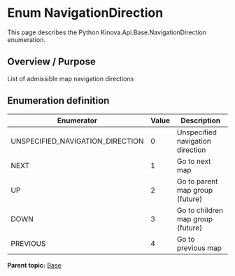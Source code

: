 # Enum NavigationDirection

This page describes the Python Kinova.Api.Base.NavigationDirection enumeration.

## Overview / Purpose

List of admissible map navigation directions

## Enumeration definition

|Enumerator|Value|Description|
|----------|-----|-----------|
|UNSPECIFIED\_NAVIGATION\_DIRECTION|0|Unspecified navigation direction|
|NEXT|1|Go to next map|
|UP|2|Go to parent map group \(future\)|
|DOWN|3|Go to children map group \(future\)|
|PREVIOUS|4|Go to previous map|

**Parent topic:** [Base](../references/summary_Base.md)

